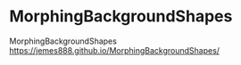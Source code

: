 # MorphingBackgroundShapes
MorphingBackgroundShapes
https://jemes888.github.io/MorphingBackgroundShapes/

